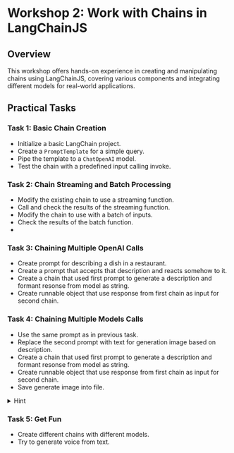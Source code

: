 # Workshop 2: Work with Chains in LangChainJS

## Overview
This workshop offers hands-on experience in creating and manipulating chains using LangChainJS, covering various components and integrating different models for real-world applications.

## Practical Tasks

### Task 1: Basic Chain Creation
- Initialize a basic LangChain project.
- Create a `PromptTemplate` for a simple query.
- Pipe the template to a `ChatOpenAI` model.
- Test the chain with a predefined input calling invoke.

### Task 2: Chain Streaming and Batch Processing
- Modify the existing chain to use a streaming function.
- Call and check the results of the streaming function.
- Modify the chain to use with a batch of inputs.
- Check the results of the batch function.
- 
### Task 3: Chaining Multiple OpenAI Calls
- Create prompt for describing a dish in a restaurant.
- Create a prompt that accepts that description and reacts somehow to it.
- Create a chain that used first prompt to generate a description and formant resonse from model as string.
- Create runnable object that use response from first chain as input for second chain.

### Task 4: Chaining Multiple Models Calls
- Use the same prompt as in previous task.
- Replace the second prompt with text for generation image based on description.
- Create a chain that used first prompt to generate a description and formant resonse from model as string.
- Create runnable object that use response from first chain as input for second chain.
- Save generate image into file. 

<details>
  <summary>Hint</summary>
  
 You can use ''stabilityai/stable-diffusion-2'' model for image generation.

</details>

### Task 5: Get Fun
- Create different chains with different models.
- Try to generate voice from text.